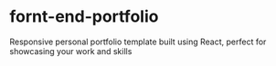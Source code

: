# fornt-end-portfolio
Responsive personal portfolio template built using React, perfect for showcasing your work and skills
